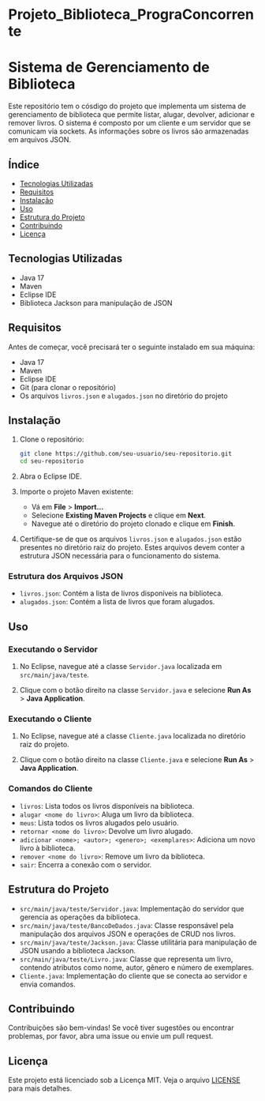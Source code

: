 # Projeto_Biblioteca_PrograConcorrente

# Sistema de Gerenciamento de Biblioteca

Este repositório tem o cósdigo do projeto que implementa um sistema de gerenciamento de biblioteca que permite listar, alugar, devolver, adicionar e remover livros. O sistema é composto por um cliente e um servidor que se comunicam via sockets. As informações sobre os livros são armazenadas em arquivos JSON.

## Índice

- [Tecnologias Utilizadas](#tecnologias-utilizadas)
- [Requisitos](#requisitos)
- [Instalação](#instalação)
- [Uso](#uso)
- [Estrutura do Projeto](#estrutura-do-projeto)
- [Contribuindo](#contribuindo)
- [Licença](#licença)

## Tecnologias Utilizadas

- Java 17
- Maven
- Eclipse IDE
- Biblioteca Jackson para manipulação de JSON

## Requisitos

Antes de começar, você precisará ter o seguinte instalado em sua máquina:

- Java 17
- Maven
- Eclipse IDE
- Git (para clonar o repositório)
- Os arquivos `livros.json` e `alugados.json` no diretório do projeto

## Instalação

1. Clone o repositório:

    ```bash
    git clone https://github.com/seu-usuario/seu-repositorio.git
    cd seu-repositorio
    ```

2. Abra o Eclipse IDE.

3. Importe o projeto Maven existente:
    - Vá em **File** > **Import...**
    - Selecione **Existing Maven Projects** e clique em **Next**.
    - Navegue até o diretório do projeto clonado e clique em **Finish**.

4. Certifique-se de que os arquivos `livros.json` e `alugados.json` estão presentes no diretório raiz do projeto. Estes arquivos devem conter a estrutura JSON necessária para o funcionamento do sistema.

### Estrutura dos Arquivos JSON

- `livros.json`: Contém a lista de livros disponíveis na biblioteca.
- `alugados.json`: Contém a lista de livros que foram alugados.

## Uso

### Executando o Servidor

1. No Eclipse, navegue até a classe `Servidor.java` localizada em `src/main/java/teste`.

2. Clique com o botão direito na classe `Servidor.java` e selecione **Run As** > **Java Application**.

### Executando o Cliente

1. No Eclipse, navegue até a classe `Cliente.java` localizada no diretório raiz do projeto.

2. Clique com o botão direito na classe `Cliente.java` e selecione **Run As** > **Java Application**.

### Comandos do Cliente

- `livros`: Lista todos os livros disponíveis na biblioteca.
- `alugar <nome do livro>`: Aluga um livro da biblioteca.
- `meus`: Lista todos os livros alugados pelo usuário.
- `retornar <nome do livro>`: Devolve um livro alugado.
- `adicionar <nome>; <autor>; <genero>; <exemplares>`: Adiciona um novo livro à biblioteca.
- `remover <nome do livro>`: Remove um livro da biblioteca.
- `sair`: Encerra a conexão com o servidor.

## Estrutura do Projeto

- `src/main/java/teste/Servidor.java`: Implementação do servidor que gerencia as operações da biblioteca.
- `src/main/java/teste/BancoDeDados.java`: Classe responsável pela manipulação dos arquivos JSON e operações de CRUD nos livros.
- `src/main/java/teste/Jackson.java`: Classe utilitária para manipulação de JSON usando a biblioteca Jackson.
- `src/main/java/teste/Livro.java`: Classe que representa um livro, contendo atributos como nome, autor, gênero e número de exemplares.
- `Cliente.java`: Implementação do cliente que se conecta ao servidor e envia comandos.

## Contribuindo

Contribuições são bem-vindas! Se você tiver sugestões ou encontrar problemas, por favor, abra uma issue ou envie um pull request.

## Licença

Este projeto está licenciado sob a Licença MIT. Veja o arquivo [LICENSE](LICENSE) para mais detalhes.
